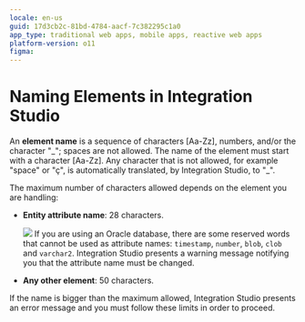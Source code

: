 ```yaml
---
locale: en-us
guid: 17d3cb2c-81bd-4784-aacf-7c382295c1a0
app_type: traditional web apps, mobile apps, reactive web apps
platform-version: o11
figma:
---
```


# Naming Elements in Integration Studio

An **element name** is a sequence of characters [Aa-Zz], numbers, and/or the character "\_"; spaces are not allowed. The name of the element must start with a character [Aa-Zz]. Any character that is not allowed, for example "space" or "ç", is automatically translated, by Integration Studio, to "\_".

The maximum number of characters allowed depends on the element you are handling:

* **Entity attribute name**: 28 characters.

    ![](images/warning.gif) If you are using an Oracle database, there are some reserved words that cannot be used as attribute names: `timestamp`, `number`, `blob`, `clob` and `varchar2`. Integration Studio presents a warning message notifying you that the attribute name must be changed.

* **Any other element**: 50 characters.

If the name is bigger than the maximum allowed, Integration Studio presents an error message and you must follow these limits in order to proceed.